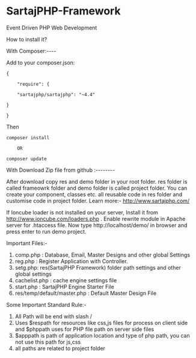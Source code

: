 # SartajPHP-Framework
Event Driven PHP Web Development

How to install it?

With Composer:----

Add to your composer.json:

    {

        "require": {

	    "sartajphp/sartajphp": "~4.4"

	}

    }


Then

	composer install

		OR

	composer update


With Download Zip file from github :--------

After download copy res and demo folder in your root folder. res folder is called frameowrk folder and demo folder is called 
project folder. You can create your component, classes etc. all reusable code in res folder and customise code in 
project folder. Learn more:- http://www.sartajphp.com/

If Ioncube loader is not installed on your server, Install it 
from http://www.ioncube.com/loaders.php .
Enable rewrite module in Apache server for .htaccess file.
Now type http://localhost/demo/ in browser and press enter to run demo project.

Important Files:-
1. comp.php : Database, Email, Master Designs and other global Settings
2. reg.php :  Register Application with Controller.
3. setg.php:  res(SartajPHP Framework) folder path settings and other global settings
4. cachelist.php : cache engine settings file
5. start.php : SartajPHP Engine Starter File
6. res/temp/default/master.php : Default Master Design File

Some Important Standard Rule:-
1. All Path will be end with slash /
2. Uses $respath for resources like css,js files for process on client side and $phppath uses for PHP file path on server side files
4. $apppath is path of application location and type of php path, you can not use this path for js,css
5. all paths are related to project folder
